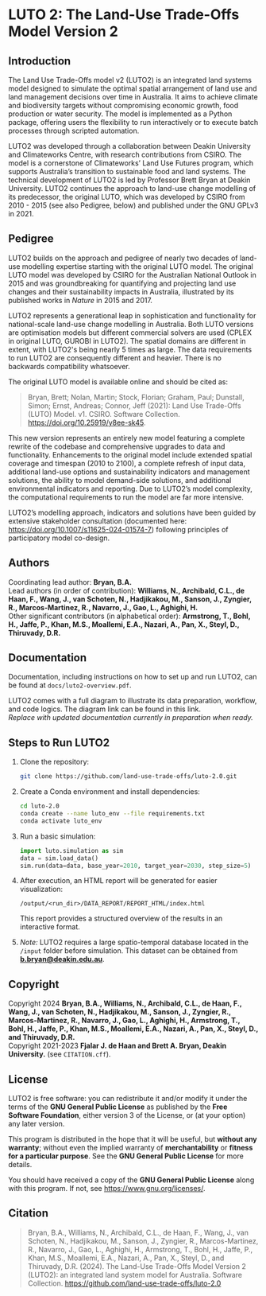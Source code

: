 # LUTO 2: The Land-Use Trade-Offs Model Version 2

## Introduction
The Land Use Trade-Offs model v2 (LUTO2) is an integrated land systems model designed to simulate the optimal spatial arrangement of land use and land management decisions over time in Australia. It aims to achieve climate and biodiversity targets without compromising economic growth, food production or water security. The model is implemented as a Python package, offering users the flexibility to run interactively or to execute batch processes through scripted automation.

LUTO2 was developed through a collaboration between Deakin University and Climateworks Centre, with research contributions from CSIRO. The model is a cornerstone of Climateworks’ Land Use Futures program, which supports Australia’s transition to sustainable food and land systems. The technical development of LUTO2 is led by Professor Brett Bryan at Deakin University. LUTO2 continues the approach to land-use change modelling of its predecessor, the original LUTO, which was developed by CSIRO from 2010 - 2015 (see also Pedigree, below) and published under the GNU GPLv3 in 2021.

## Pedigree
LUTO2 builds on the approach and pedigree of nearly two decades of land-use modelling expertise starting with the original LUTO model. The original LUTO model was developed by CSIRO for the Australian National Outlook in 2015 and was groundbreaking for quantifying and projecting land use changes and their sustainability impacts in Australia, illustrated by its published works in *Nature* in 2015 and 2017.

LUTO2 represents a generational leap in sophistication and functionality for national-scale land-use change modelling in Australia. Both LUTO versions are optimisation models but different commercial solvers are used (CPLEX in original LUTO, GUROBI in LUTO2). The spatial domains are different in extent, with LUTO2's being nearly 5 times as large. The data requirements to run LUTO2 are consequently different and heavier. There is no backwards compatibility whatsoever.

The original LUTO model is available online and should be cited as:
> Bryan, Brett; Nolan, Martin; Stock, Florian; Graham, Paul; Dunstall, Simon; Ernst, Andreas; Connor, Jeff (2021): Land Use Trade-Offs (LUTO) Model. v1. CSIRO. Software Collection. https://doi.org/10.25919/y8ee-sk45.

This new version represents an entirely new model featuring a complete rewrite of the codebase and comprehensive upgrades to data and functionality. Enhancements to the original model include extended spatial coverage and timespan (2010 to 2100), a complete refresh of input data, additional land-use options and sustainability indicators and management solutions, the ability to model demand-side solutions, and additional environmental indicators and reporting. Due to LUTO2’s model complexity, the computational requirements to run the model are far more intensive.

LUTO2’s modelling approach, indicators and solutions have been guided by extensive stakeholder consultation (documented here: https://doi.org/10.1007/s11625-024-01574-7) following principles of participatory model co-design.

## Authors
Coordinating lead author: **Bryan, B.A.**  
Lead authors (in order of contribution): **Williams, N., Archibald, C.L., de Haan, F., Wang, J., van Schoten, N., Hadjikakou, M., Sanson, J., Zyngier, R., Marcos-Martinez, R., Navarro, J., Gao, L., Aghighi, H.**  
Other significant contributors (in alphabetical order): **Armstrong, T., Bohl, H., Jaffe, P., Khan, M.S., Moallemi, E.A., Nazari, A., Pan, X., Steyl, D., Thiruvady, D.R.**

## Documentation
Documentation, including instructions on how to set up and run LUTO2, can be found at `docs/luto2-overview.pdf`.

LUTO2 comes with a full diagram to illustrate its data preparation, workflow, and code logics. The diagram link can be found in this link.  
*Replace with updated documentation currently in preparation when ready.*

## Steps to Run LUTO2
1. Clone the repository:
   ```sh
   git clone https://github.com/land-use-trade-offs/luto-2.0.git
   ```
2. Create a Conda environment and install dependencies:
   ```sh
   cd luto-2.0
   conda create --name luto_env --file requirements.txt
   conda activate luto_env
   ```

3. Run a basic simulation:
   ```python
   import luto.simulation as sim
   data = sim.load_data()
   sim.run(data=data, base_year=2010, target_year=2030, step_size=5)
   ```

4. After execution, an HTML report will be generated for easier visualization:
   ```
   /output/<run_dir>/DATA_REPORT/REPORT_HTML/index.html
   ```
   This report provides a structured overview of the results in an interactive format.
   
5. *Note:* LUTO2 requires a large spatio-temporal database located in the `/input` folder before simulation. This dataset can be obtained from **b.bryan@deakin.edu.au**.

## Copyright
Copyright 2024 **Bryan, B.A., Williams, N., Archibald, C.L., de Haan, F., Wang, J., van Schoten, N., Hadjikakou, M., Sanson, J., Zyngier, R., Marcos-Martinez, R., Navarro, J., Gao, L., Aghighi, H., Armstrong, T., Bohl, H., Jaffe, P., Khan, M.S., Moallemi, E.A., Nazari, A., Pan, X., Steyl, D., and Thiruvady, D.R.**  
Copyright 2021-2023 **Fjalar J. de Haan and Brett A. Bryan, Deakin University.** (see `CITATION.cff`).

## License
LUTO2 is free software: you can redistribute it and/or modify it under the terms of the **GNU General Public License** as published by the **Free Software Foundation**, either version 3 of the License, or (at your option) any later version.

This program is distributed in the hope that it will be useful, but **without any warranty**; without even the implied warranty of **merchantability** or **fitness for a particular purpose**. See the **GNU General Public License** for more details.

You should have received a copy of the **GNU General Public License** along with this program. If not, see <https://www.gnu.org/licenses/>.

## Citation
> Bryan, B.A., Williams, N., Archibald, C.L., de Haan, F., Wang, J., van Schoten, N., Hadjikakou, M., Sanson, J., Zyngier, R., Marcos-Martinez, R., Navarro, J., Gao, L., Aghighi, H., Armstrong, T., Bohl, H., Jaffe, P., Khan, M.S., Moallemi, E.A., Nazari, A., Pan, X., Steyl, D., and Thiruvady, D.R. (2024). The Land-Use Trade-Offs Model Version 2 (LUTO2): an integrated land system model for Australia. Software Collection. https://github.com/land-use-trade-offs/luto-2.0

